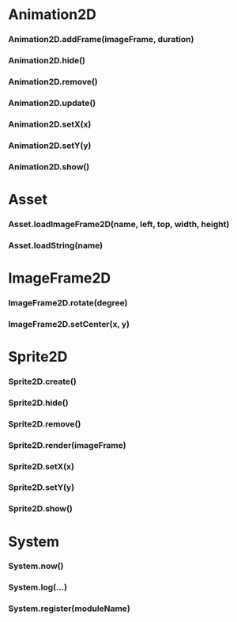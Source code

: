# Animation2D

### Animation2D.addFrame(imageFrame, duration)
### Animation2D.hide()
### Animation2D.remove()
### Animation2D.update()
### Animation2D.setX(x)
### Animation2D.setY(y)
### Animation2D.show()

# Asset

### Asset.loadImageFrame2D(name, left, top, width, height)
### Asset.loadString(name)

# ImageFrame2D

### ImageFrame2D.rotate(degree)
### ImageFrame2D.setCenter(x, y)

# Sprite2D

### Sprite2D.create()
### Sprite2D.hide()
### Sprite2D.remove()
### Sprite2D.render(imageFrame)
### Sprite2D.setX(x)
### Sprite2D.setY(y)
### Sprite2D.show()

# System

### System.now()
### System.log(...)
### System.register(moduleName)

